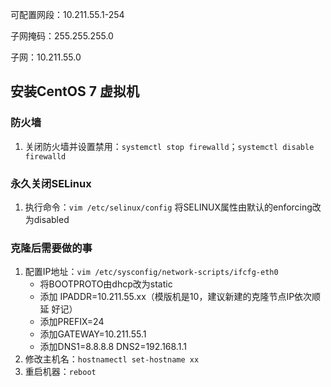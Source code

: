 

可配置网段：10.211.55.1-254

子网掩码：255.255.255.0

子网：10.211.55.0

## 安装CentOS 7 虚拟机

### 防火墙

1. 关闭防火墙并设置禁用：`systemctl stop firewalld`；`systemctl disable firewalld`

### 永久关闭SELinux

1. 执行命令：`vim /etc/selinux/config` 将SELINUX属性由默认的enforcing改为disabled

### 克隆后需要做的事

1. 配置IP地址：`vim /etc/sysconfig/network-scripts/ifcfg-eth0`
   - 将BOOTPROTO由dhcp改为static
   - 添加 IPADDR=10.211.55.xx（模版机是10，建议新建的克隆节点IP依次顺延 好记）
   - 添加PREFIX=24
   - 添加GATEWAY=10.211.55.1
   - 添加DNS1=8.8.8.8  DNS2=192.168.1.1
2. 修改主机名：`hostnamectl set-hostname xx`
3. 重启机器：`reboot`